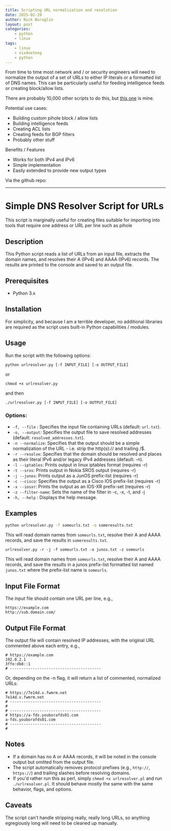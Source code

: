 ```yaml
---
title: Scripting URL normalization and resolution
date: 2025-02-28
author: Nick Buraglio
layout: post
categories:
    - python
    - linux
tags:
    - linux
    - nix4neteng
    - python
---
```


From time to time most network and / or security engineers will need to normalize the output of a set of URLs to either IP literals or a formatted list of DNS names. This can be particularly useful for feeding intelligence feeds or creating block/allow lists.

There are probably 10,000 other scripts to do this, but [this one](https://github.com/buraglio/urlresolver) is mine.

Potential use cases:

* Building custom pihole block / allow lists
* Building intelligence feeds
* Creating ACL lists
* Creating feeds for BGP filters
* Probably other stuff

Benefits / Features

* Works for both IPv4 and IPv6
* Simple implementation
* Easily extended to provide new output types

Via the github repo:

------
# Simple DNS Resolver Script for URLs
This script is marginally useful for creating files suitable for importing into tools that require one address or URL per line such as pihole

## Description
This Python script reads a list of URLs from an input file, extracts the domain names, and resolves their A (IPv4) and AAAA (IPv6) records. The results are printed to the console and saved to an output file.

## Prerequisites
- Python 3.x

## Installation
For simplicity, and because I am a terrible developer, no additional libraries are required as the script uses built-in Python capabilities / modules.

## Usage
Run the script with the following options:

```sh
python urlresolver.py [-f INPUT_FILE] [-o OUTPUT_FILE]
```

or 

```
chmod +x urlresolver.py
```

and then 

```
./urlresolver.py [-f INPUT_FILE] [-o OUTPUT_FILE]
```


### Options:
- `-f, --file`  : Specifies the input file containing URLs (default: `url.txt`).
- `-o, --output`: Specifies the output file to save resolved addresses (default: `resolved_addresses.txt`).
- `-n --normalize`: Specifies that the output should be a simple normalization of the URL - i.e. strip the http(s):// and trailing /$.
- `-r --resolve`: Specifies that the domain should be resolved and places as their literal IPv6 and/or legacy IPv4 addresses (default: -n).
- `-l --iptables`: Prints output in linux iptables format (requires -r)
- `-t --sros`: Prints output in Nokia SROS output (requires -r)
- `-j --junos`: Prints output as a JunOS prefix-list (requires -r)
- `-c --cisco`: Specifies the output as a Cisco IOS prefix-list (requires -r)
- `-x --iosxr`: Prints the output as an IOS-XR prefix-set (requires -r)
- `-z --filter-name`: Sets the name of the filter in -c, -x, -t, and -j
- `-h, --help`  : Displays the help message.

## Examples
```sh
python urlresolver.py -f someurls.txt -o someresults.txt
```
This will read domain names from `someurls.txt`, resolve their A and AAAA records, and save the results in `someresults.txt`.

```
urlresolver.py -r -j -f someurls.txt -o junos.txt -z someurls
```
This will read domain names from `someurls.txt`, resolve their A and AAAA records, and save the results in a junos prefix-list formatted list named `junos.txt` where the prefix-list name is `someurls`.


## Input File Format
The input file should contain one URL per line, e.g.,
```
https://example.com
http://sub.domain.com/
```

## Output File Format
The output file will contain resolved IP addresses, with the original URL commented above each entry, e.g.,
```
# https://example.com
192.0.2.1
3ffe:db8::1
# ----------------------------------------
```
Or, depending on the -n flag, it will return a list of commented, normalized URLs:
```
# https://7e14d.v.fwmrm.net
7e14d.v.fwmrm.net
# ----------------------------------------
# 
# ----------------------------------------
# https://a-fds.youborafds01.com
a-fds.youborafds01.com
# ----------------------------------------
# 
```


## Notes
- If a domain has no A or AAAA records, it will be noted in the console output but omitted from the output file.
- The script automatically removes protocol prefixes (e.g., `http://`, `https://`) and trailing slashes before resolving domains.
- If you'd rather run this as perl, simply `chmod +x urlresolver.pl` and run `./urlresolver.pl`. It should behave mostly the same with the same behavior, flags, and options.

## Caveats
The script can't handle stripping really, really long URLs, so anything egregiously long will need to be cleaned up manually.
